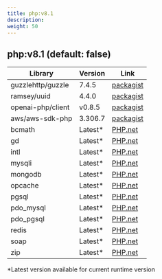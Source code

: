 ```yaml
---
title: php:v8.1
description: 
weight: 50
---
```

## php:v8.1 (default: false)

| Library | Version | Link |
|------------|---------|------|
| guzzlehttp/guzzle | 7.4.5 | [packagist](https://packagist.org/packages/guzzlehttp/guzzle#7.4.5)  |
| ramsey/uuid | 4.4.0 | [packagist](https://packagist.org/packages/ramsey/uuid#4.4.0)  |
| openai-php/client | v0.8.5 | [packagist](https://packagist.org/packages/openai-php/client#v0.8.5)  |
| aws/aws-sdk-php | 3.306.7 | [packagist](https://packagist.org/packages/aws/aws-sdk-php#3.306.7)  |
| bcmath | Latest* | [PHP.net](https://www.php.net/manual/en/book.bcmath.php)  |
| gd | Latest* | [PHP.net](https://www.php.net/manual/en/book.image.php)  |
| intl | Latest* | [PHP.net](https://www.php.net/manual/en/book.intl.php)  |
| mysqli | Latest* | [PHP.net](https://www.php.net/manual/en/book.mysqli.php)  |
| mongodb | Latest* | [PHP.net](https://pecl.php.net/package/mongodb)  |
| opcache | Latest* | [PHP.net](https://www.php.net/manual/en/book.opcache.php)  |
| pgsql | Latest* | [PHP.net](https://www.php.net/manual/en/book.pgsql.php)  |
| pdo_mysql | Latest* | [PHP.net](https://www.php.net/manual/en/ref.pdo-mysql.php)  |
| pdo_pgsql | Latest* | [PHP.net](https://www.php.net/manual/en/ref.pdo-pgsql.php)  |
| redis | Latest* | [PHP.net](https://pecl.php.net/package/redis)  |
| soap | Latest* | [PHP.net](https://www.php.net/manual/en/book.soap.php)  |
| zip | Latest* | [PHP.net](https://www.php.net/manual/en/book.zip.php)  |


 *Latest version available for current runtime version